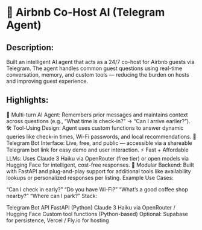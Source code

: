 # 🤖 Airbnb Co-Host AI (Telegram Agent)

## Description:

Built an intelligent AI agent that acts as a 24/7 co-host for Airbnb guests via Telegram. The agent handles common guest questions using real-time conversation, memory, and custom tools — reducing the burden on hosts and improving guest experience.

## Highlights:

🧠 Multi-turn AI Agent: Remembers prior messages and maintains context across questions (e.g., “What time is check-in?” → “Can I arrive earlier?”).
🛠 Tool-Using Design: Agent uses custom functions to answer dynamic queries like check-in times, Wi-Fi passwords, and local recommendations.
💬 Telegram Bot Interface: Live, free, and public — accessible via a shareable Telegram bot link for easy demo and user interaction.
⚡ Fast + Affordable LLMs: Uses Claude 3 Haiku via OpenRouter (free tier) or open models via Hugging Face for intelligent, cost-free responses.
🔌 Modular Backend: Built with FastAPI and plug-and-play support for additional tools like availability lookups or personalized responses per listing.
Example Use Cases:

“Can I check in early?”
“Do you have Wi-Fi?”
“What’s a good coffee shop nearby?”
“Where can I park?”
Stack:

Telegram Bot API
FastAPI (Python)
Claude 3 Haiku via OpenRouter / Hugging Face
Custom tool functions (Python-based)
Optional: Supabase for persistence, Vercel / Fly.io for hosting
